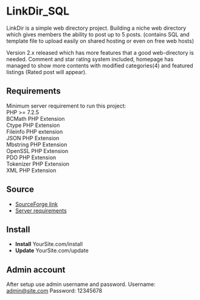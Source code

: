# LinkDir_SQL
LinkDir is a simple web directory project. Building a niche web directory which gives members the ability to post up to 5 posts. (contains SQL and template file to upload easily on shared hosting or even on free web hosts)

Version 2.x released which has more features that a good web-directory is needed. Comment and star rating system included, homepage has managed to show more contents with modified categories(4) and featured listings (Rated post will appear).

## Requirements
Minimum server requirement to run this project:<br>
PHP >= 7.2.5<br>
BCMath PHP Extension<br>
Ctype PHP Extension<br>
Fileinfo PHP extension<br>
JSON PHP Extension<br>
Mbstring PHP Extension<br>
OpenSSL PHP Extension<br>
PDO PHP Extension<br>
Tokenizer PHP Extension<br>
XML PHP Extension

## Source
* [SourceForge link](https://sourceforge.net/projects/linkdir-web-directory-script/)
* [Server requirements](https://webfuelcode.wall-spot.com/linkdir-free-web-directory-script/)

## Install
* **Install** YourSite.com/install
* **Update** YourSite.com/update

## Admin account
After setup use admin username and password.
Username: admin@site.com
Password: 12345678
